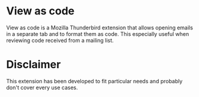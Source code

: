 # View as code

View as code is a Mozilla Thunderbird extension that allows opening emails in a separate tab and to format them as code.
This especially useful when reviewing code received from a mailing list.

# Disclaimer

This extension has been developed to fit particular needs and probably don't cover every use cases.